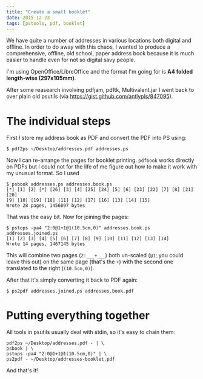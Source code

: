 ```yaml
---
title: "Create a small booklet"
date: 2015-12-23
tags: [pstools, pdf, booklet]
---
```


We have quite a number of addresses in various locations both digital and offline. 
In order to do away with this chaos, I wanted to produce a comprehensive, offline, old school, paper address book
because it is much easier to handle even for not so digital savy people.

I'm using OpenOffice/LibreOffice and the format I'm going for is **A4 folded length-wise (297x105mm)**.

After some reasearch involving pdfjam, pdftk, Multivalent.jar
I went back to over plain old psutils (via https://gist.github.com/antlypls/847095).

# The individual steps

First I store my address book as PDF and convert the PDF into PS using:

    $ pdf2ps ~/Desktop/addresses.pdf addresses.ps

Now I can re-arrange the pages for booklet printing. ``pdfbook`` works directly on
PDFs but I could not for the life of me figure out how to make it work with my
unusual format. So I used

    $ psbook addresses.ps addresses.book.ps
    [*] [1] [2] [*] [26] [3] [4] [25] [24] [5] [6] [23] [22] [7] [8] [21] [20] 
    [9] [10] [19] [18] [11] [12] [17] [16] [13] [14] [15] 
    Wrote 28 pages, 1456897 bytes

That was the easy bit. Now for joining the pages:

    $ pstops -pa4 "2:0@1+1@1(10.5cm,0)" addresses.book.ps addresses.joined.ps
    [1] [2] [3] [4] [5] [6] [7] [8] [9] [10] [11] [12] [13] [14] 
    Wrote 14 pages, 1467145 bytes

This will combine two pages (``2:___+___``) both un-scaled (``@1``; you could 
leave this out) on the same page (that's the ``+``) with the second one
translated to the right (``(10.5cm,0)``).

After that it's simply converting it back to PDF again:

    $ ps2pdf addresses.joined.ps addresses.book.pdf

# Putting everything together

All tools in psutils usually deal with stdin, so it's easy to chain them:

    pdf2ps ~/Desktop/addresses.pdf - | \
    psbook | \
    pstops -pa4 "2:0@1+1@1(10.5cm,0)" | \
    ps2pdf - ~/Desktop/addresses-booklet.pdf 

And that's it!


